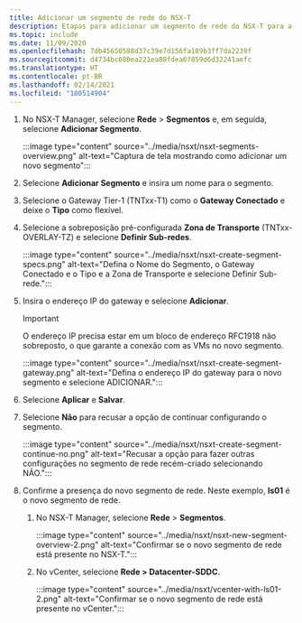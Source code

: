 ```yaml
---
title: Adicionar um segmento de rede do NSX-T
description: Etapas para adicionar um segmento de rede do NSX-T para a Solução VMware no Azure.
ms.topic: include
ms.date: 11/09/2020
ms.openlocfilehash: 7db45650588d37c39e7d156fa189b3ff7da2239f
ms.sourcegitcommit: d4734bc680ea221ea80fdea67859d6d32241aefc
ms.translationtype: HT
ms.contentlocale: pt-BR
ms.lasthandoff: 02/14/2021
ms.locfileid: "100514904"
---
```

<!-- Used in manage-dhcp.md and tutorial-nsx-t-network-segment.md -->

1. No NSX-T Manager, selecione **Rede** > **Segmentos** e, em seguida, selecione **Adicionar Segmento**. 

   :::image type="content" source="../media/nsxt/nsxt-segments-overview.png" alt-text="Captura de tela mostrando como adicionar um novo segmento":::

1. Selecione **Adicionar Segmento** e insira um nome para o segmento.

1. Selecione o Gateway Tier-1 (TNTxx-T1) como o **Gateway Conectado** e deixe o **Tipo** como flexível.

1. Selecione a sobreposição pré-configurada **Zona de Transporte** (TNTxx-OVERLAY-TZ) e selecione **Definir Sub-redes**. 

   :::image type="content" source="../media/nsxt/nsxt-create-segment-specs.png" alt-text="Defina o Nome do Segmento, o Gateway Conectado e o Tipo e a Zona de Transporte e selecione Definir Sub-rede.":::

1. Insira o endereço IP do gateway e selecione **Adicionar**. 

   >[!IMPORTANT]
   >O endereço IP precisa estar em um bloco de endereço RFC1918 não sobreposto, o que garante a conexão com as VMs no novo segmento.

   :::image type="content" source="../media/nsxt/nsxt-create-segment-gateway.png" alt-text="Defina o endereço IP do gateway para o novo segmento e selecione ADICIONAR.":::

1. Selecione **Aplicar** e **Salvar**.

1. Selecione **Não** para recusar a opção de continuar configurando o segmento. 

   :::image type="content" source="../media/nsxt/nsxt-create-segment-continue-no.png" alt-text="Recusar a opção para fazer outras configurações no segmento de rede recém-criado selecionando NÃO.":::

1. Confirme a presença do novo segmento de rede. Neste exemplo, **ls01** é o novo segmento de rede.

   1. No NSX-T Manager, selecione **Rede** > **Segmentos**. 

      :::image type="content" source="../media/nsxt/nsxt-new-segment-overview-2.png" alt-text="Confirmar se o novo segmento de rede está presente no NSX-T.":::

   1. No vCenter, selecione **Rede > Datacenter-SDDC**.

      :::image type="content" source="../media/nsxt/vcenter-with-ls01-2.png" alt-text="Confirmar se o novo segmento de rede está presente no vCenter.":::